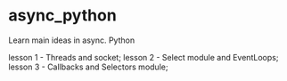 # async_python
Learn main ideas in async. Python

lesson 1 - Threads and socket;
lesson 2 - Select module and EventLoops;
lesson 3 - Callbacks and Selectors module;
